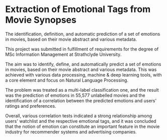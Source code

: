 # Extraction of Emotional Tags from Movie Synopses
The identification, definition, and automatic prediction of a set of emotions in movies, based on their movie abstract and various metadata.

This project was submitted in fulfillment of requirements for the degree of MSc Information Management at Strathclyde University.

The aim was to identify, define, and automatically predict a set of emotions in movies, based on their movie abstract and various metadata. This was achieved with various data processing, machine & deep learning tools, with a core element and focus on Natural Language Processing.

The problem was treated as a multi-label classification one, and the result was the prediction of emotions in 55,577 unlabelled movies and the identification of a correlation between the predicted emotions and users' ratings and preferences.

Overall, various correlation tests indicated a strong relationship among users' watchlist and the respective emotional tags, and it was concluded that the notion of emotion can constitute an important feature in the movie industry for recommender systems and advertising companies.
